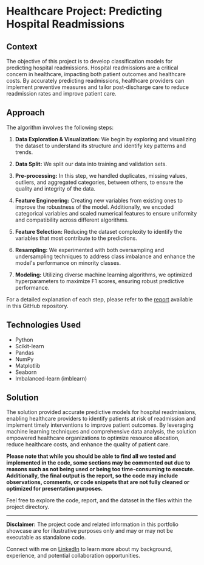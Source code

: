 # Healthcare Project: Predicting Hospital Readmissions

## Context

The objective of this project is to develop classification models for predicting hospital readmissions. Hospital readmissions are a critical concern in healthcare, impacting both patient outcomes and healthcare costs. By accurately predicting readmissions, healthcare providers can implement preventive measures and tailor post-discharge care to reduce readmission rates and improve patient care.

## Approach

The algorithm involves the following steps:

1. **Data Exploration & Visualization:** We begin by exploring and visualizing the dataset to understand its structure and identify key patterns and trends.

2. **Data Split:** We split our data into training and validation sets.

3. **Pre-processing:** In this step, we handled duplicates, missing values, outliers, and aggregated categories, between others, to ensure the quality and integrity of the data.

4. **Feature Engineering:** Creating new variables from existing ones to improve the robustness of the model. Additionally, we encoded categorical variables and scaled numerical features to ensure uniformity and compatibility across different algorithms.

5. **Feature Selection:** Reducing the dataset complexity to identify the variables that most contribute to the predictions. 

6. **Resampling:** We experimented with both oversampling and undersampling techniques to address class imbalance and enhance the model's performance on minority classes.

7. **Modeling:** Utilizing diverse machine learning algorithms, we optimized hyperparameters to maximize F1 scores, ensuring robust predictive performance.

For a detailed explanation of each step, please refer to the [report](/report.pdf) available in this GitHub repository.

## Technologies Used

- Python
- Scikit-learn
- Pandas
- NumPy
- Matplotlib
- Seaborn
- Imbalanced-learn (imblearn)

## Solution

The solution provided accurate predictive models for hospital readmissions, enabling healthcare providers to identify patients at risk of readmission and implement timely interventions to improve patient outcomes. By leveraging machine learning techniques and comprehensive data analysis, the solution empowered healthcare organizations to optimize resource allocation, reduce healthcare costs, and enhance the quality of patient care.

**Please note that while you should be able to find all we tested and implemented in the code, some sections may be commented out due to reasons such as not being used or being too time-consuming to execute. Additionally, the final output is the report, so the code may include observations, comments, or code snippets that are not fully cleaned or optimized for presentation purposes.**

Feel free to explore the code, report, and the dataset in the files within the project directory.



---

**Disclaimer:** The project code and related information in this portfolio showcase are for illustrative purposes only and may or may not be executable as standalone code.

Connect with me on [LinkedIn](https://www.linkedin.com/in/your-linkedin-profile/) to learn more about my background, experience, and potential collaboration opportunities.
